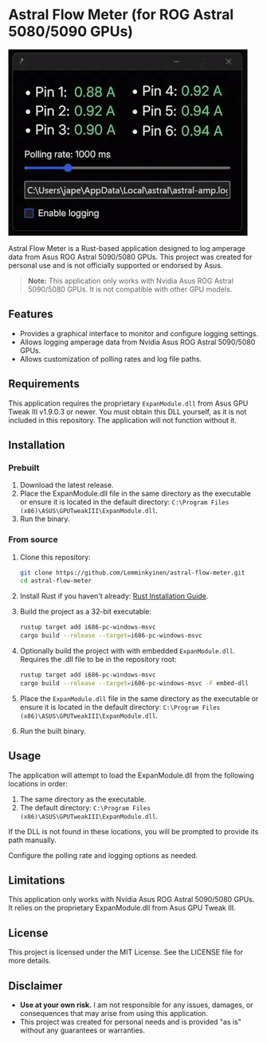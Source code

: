 # Astral Flow Meter (for ROG Astral 5080/5090 GPUs)

![Astral Flow Meter Demo](./files/astral-flow-meter-demo.gif)

Astral Flow Meter is a Rust-based application designed to log amperage data from Asus ROG Astral 5090/5080 GPUs. This project was created for personal use and is not officially supported or endorsed by Asus.

> **Note:** This application only works with Nvidia Asus ROG Astral 5090/5080 GPUs. It is not compatible with other GPU models.

## Features

- Provides a graphical interface to monitor and configure logging settings.
- Allows logging amperage data from Nvidia Asus ROG Astral 5090/5080 GPUs.
- Allows customization of polling rates and log file paths.

## Requirements

This application requires the proprietary `ExpanModule.dll` from Asus GPU Tweak III v1.9.0.3 or newer. You must obtain this DLL yourself, as it is not included in this repository. The application will not function without it.

## Installation

### Prebuilt
1. Download the latest release.
2. Place the ExpanModule.dll file in the same directory as the executable or ensure it is located in the default directory: `C:\Program Files (x86)\ASUS\GPUTweakIII\ExpanModule.dll`.
3. Run the binary.

### From source
1. Clone this repository:
   ```bash
   git clone https://github.com/Lemminkyinen/astral-flow-meter.git
   cd astral-flow-meter
   ```

2. Install Rust if you haven't already: [Rust Installation Guide](https://www.rust-lang.org/tools/install).
3. Build the project as a 32-bit executable:
   ```bash
   rustup target add i686-pc-windows-msvc
   cargo build --release --target=i686-pc-windows-msvc
   ```
4. Optionally build the project with with embedded ``ExpanModule.dll``. Requires the .dll file to be in the repository root:
   ```bash
   rustup target add i686-pc-windows-msvc
   cargo build --release --target=i686-pc-windows-msvc -F embed-dll
   ```

5. Place the `ExpanModule.dll` file in the same directory as the executable or ensure it is located in the default directory: `C:\Program Files (x86)\ASUS\GPUTweakIII\ExpanModule.dll`.

6. Run the built binary.

## Usage
The application will attempt to load the ExpanModule.dll from the following locations in order:

1. The same directory as the executable.
2. The default directory: `C:\Program Files (x86)\ASUS\GPUTweakIII\ExpanModule.dll`.

If the DLL is not found in these locations, you will be prompted to provide its path manually. 

Configure the polling rate and logging options as needed.

## Limitations
This application only works with Nvidia Asus ROG Astral 5090/5080 GPUs.
It relies on the proprietary ExpanModule.dll from Asus GPU Tweak III.

## License
This project is licensed under the MIT License. See the LICENSE file for more details.

## Disclaimer
- **Use at your own risk.** I am not responsible for any issues, damages, or consequences that may arise from using this application.
- This project was created for personal needs and is provided "as is" without any guarantees or warranties.
